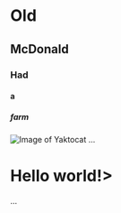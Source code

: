 # Old
## McDonald
### Had
#### a
##### farm
![Image of Yaktocat](https://octodex.github.com/images/yaktocat.png)
...
<H1>Hello world!></H1>
...
